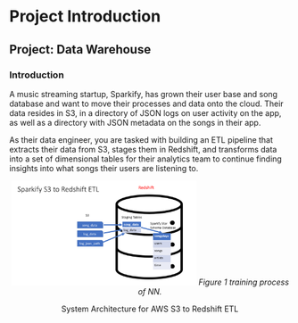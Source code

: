 # Project Introduction
## Project: Data Warehouse

### Introduction

A music streaming startup, Sparkify, has grown their user base and song database and want to move their processes and data onto the cloud. Their data resides in S3, in a directory of JSON logs on user activity on the app, as well as a directory with JSON metadata on the songs in their app.

As their data engineer, you are tasked with building an ETL pipeline that extracts their data from S3, stages them in Redshift, and transforms data into a set of dimensional tables for their analytics team to continue finding insights into what songs their users are listening to.

<p align="center">
  <img src="./fig/sparkify-s3-to-redshift-etl.png" alt=".." title="Optional title" width="66%" height="70%"/>  
  <em>Figure 1 training process of NN.</em>
</p> 
<p align="center">
  <caption>System Architecture for AWS S3 to Redshift ETL</caption>  
</p> 